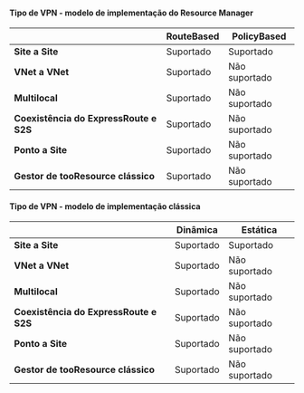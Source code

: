 #### <a name="vpn-type---resource-manager-deployment-model"></a>Tipo de VPN - modelo de implementação do Resource Manager
|  | **RouteBased** | **PolicyBased** |
| --- | --- | --- |
| **Site a Site** |Suportado |Suportado |
| **VNet a VNet** |Suportado |Não suportado |
| **Multilocal** |Suportado |Não suportado |
| **Coexistência do ExpressRoute e S2S** |Suportado |Não suportado |
| **Ponto a Site** |Suportado |Não suportado |
| **Gestor de tooResource clássico** |Suportado |Não suportado |

#### <a name="vpn-type---classic-deployment-model"></a>Tipo de VPN - modelo de implementação clássica
|  | **Dinâmica** | **Estática** |
| --- | --- | --- |
| **Site a Site** |Suportado |Suportado |
| **VNet a VNet** |Suportado |Não suportado |
| **Multilocal** |Suportado |Não suportado |
| **Coexistência do ExpressRoute e S2S** |Suportado |Não suportado |
| **Ponto a Site** |Suportado |Não suportado |
| **Gestor de tooResource clássico** |Suportado |Não suportado |

